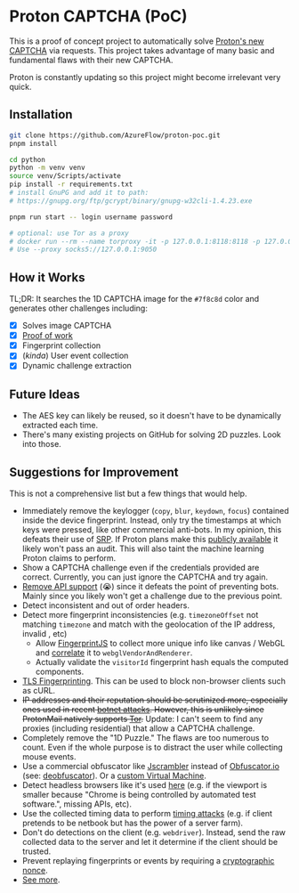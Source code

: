 # Proton CAPTCHA (PoC)

This is a proof of concept project to automatically solve [Proton's new CAPTCHA](https://proton.me/blog/proton-CAPTCHA) via requests. This project takes advantage of many basic and fundamental flaws with their new CAPTCHA.

Proton is constantly updating so this project might become irrelevant very quick.

## Installation

```sh
git clone https://github.com/AzureFlow/proton-poc.git
pnpm install

cd python
python -m venv venv
source venv/Scripts/activate
pip install -r requirements.txt
# install GnuPG and add it to path:
# https://gnupg.org/ftp/gcrypt/binary/gnupg-w32cli-1.4.23.exe

pnpm run start -- login username password

# optional: use Tor as a proxy
# docker run --rm --name torproxy -it -p 127.0.0.1:8118:8118 -p 127.0.0.1:9050:9050 -d dperson/torproxy
# Use --proxy socks5://127.0.0.1:9050
```

## How it Works

TL;DR: It searches the 1D CAPTCHA image for the `#7f8c8d` color and generates other challenges including:

- [x] Solves image CAPTCHA
- [x] [Proof of work](https://en.wikipedia.org/wiki/Proof_of_work)
- [x] Fingerprint collection
- [x] (_kinda_) User event collection
- [x] Dynamic challenge extraction

## Future Ideas

- The AES key can likely be reused, so it doesn't have to be dynamically extracted each time.
- There's many existing projects on GitHub for solving 2D puzzles. Look into those.

## Suggestions for Improvement

This is not a comprehensive list but a few things that would help.

- Immediately remove the keylogger (`copy`, `blur`, `keydown`, `focus`) contained inside the device fingerprint. Instead, only try the timestamps at which keys were pressed, like other commercial anti-bots. In my opinion, this defeats their use of [SRP](https://en.wikipedia.org/wiki/Secure_Remote_Password_protocol). If Proton plans make this [publicly available](https://twitter.com/ProtonPrivacy/status/1705242869110640845) it likely won't pass an audit. This will also taint the machine learning Proton claims to perform.
- Show a CAPTCHA challenge even if the credentials provided are correct. Currently, you can just ignore the CAPTCHA and try again.
- [Remove API support](https://github.com/ProtonMail/proton-python-client) (😭) since it defeats the point of preventing bots. Mainly since you likely won't get a challenge due to the previous point.
- Detect inconsistent and out of order headers.
- Detect more fingerprint inconsistencies (e.g. `timezoneOffset` not matching `timezone` and match with the geolocation of the IP address, invalid , etc)
  - Allow [FingerprintJS](https://dev.fingerprint.com/docs) to collect more unique info like canvas / WebGL and [correlate](https://research.google/pubs/pub45581/) it to `webglVendorAndRenderer`.
  - Actually validate the `visitorId` fingerprint hash equals the computed components.
- [TLS Fingerprinting](https://engineering.salesforce.com/tls-fingerprinting-with-ja3-and-ja3s-247362855967/). This can be used to block non-browser clients such as cURL.
- ~~IP addresses and their reputation should be scrutinized more, especially ones used in recent [botnet attacks](https://iplists.firehol.org/). However, this is unlikely since ProtonMail natively supports [Tor](https://www.torproject.org/).~~ Update: I can't seem to find any proxies (including residential) that allow a CAPTCHA challenge.
- Completely remove the "1D Puzzle." The flaws are too numerous to count. Even if the whole purpose is to distract the user while collecting mouse events.
- Use a commercial obfuscator like [Jscrambler](https://jscrambler.com/) instead of [Obfuscator.io](https://obfuscator.io/) (see: [deobfuscator](https://webcrack.netlify.app/)). Or a [custom Virtual Machine](https://craftinginterpreters.com/contents.html).
- Detect headless browsers like it's used [here](https://github.com/justinkalland/protonmail-api/blob/9d28a785faeb96d72d70434b311615e4277c2888/lib/proton-mail.js#L50) (e.g. if the viewport is smaller because "Chrome is being controlled by automated test software.", missing APIs, etc).
- Use the collected timing data to perform [timing attacks](https://www.usenix.org/system/files/conference/woot14/woot14-ho.pdf) (e.g. if client pretends to be netbook but has the power of a server farm).
- Don't do detections on the client (e.g. `webdriver`). Instead, send the raw collected data to the server and let it determine if the client should be trusted.
- Prevent replaying fingerprints or events by requiring a [cryptographic nonce](https://en.wikipedia.org/wiki/Cryptographic_nonce).
- [See more](https://dev-pages.bravesoftware.com/fingerprinting/farbling.html).
